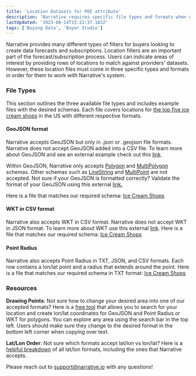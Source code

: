 ```yaml
---
title: 'Location Datasets for POI attribute'
description: 'Narrative requires specific file types and formats when uploading location lists. '
lastUpdated: '2023-08-14T15:22:37.182Z'
tags: ['Buying Data', 'Buyer Studio']
---
```

Narrative provides many different types of filters for buyers looking to create data forecasts and subscriptions. Location filters are an important part of the forecast/subscription process. Users can indicate areas of interest by providing rows of locations to match against providers' datasets. However, these location files must come in three specific types and formats in order for them to work with Narrative's system. 

### File Types

This section outlines the three available file types and includes example files with the desired schemas. Each file covers locations for [the top five ice cream shops](https://www.gayot.com/restaurants/top-best-ice-cream-shops-in-the-usa.html) in the US with different respective formats. 

#### GeoJSON format 

Narrative accepts GeoJSON but only in .json or .geojson file formats. Narrative does not accept GeoJSON added into a CSV file. To learn more about GeoJSON and see an external example check out this [link](https://en.wikipedia.org/wiki/GeoJSON).

Within GeoJSON, Narrative only accepts [Polygon](http://geojson.org/schema/Polygon.json) [](http://geojson.org/schema/Polygon.json)and [MultiPolygon](http://geojson.org/schema/MultiPolygon.json) [](http://geojson.org/schema/MultiPolygon.json)schemas. Other schemas such as [LineString](http://geojson.org/schema/LineString.json) and [MultiPoint](http://geojson.org/schema/MultiPoint.json) are not accepted. [](http://geojson.org/schema/Polygon.json)Not sure if your GeoJSON is formatted correctly? Validate the format of your GeoJSON using this external [link.](https://geojsonlint.com/)

Here is a file that matches our required schema: [Ice Cream Shops](https://solutions.narrative.io/hubfs/IceCreamShops-2.json)

#### WKT in CSV format

Narrative also accepts WKT in CSV format. Narrative does not accept WKT in JSON format. To learn more about WKT use this external [link](https://en.wikipedia.org/wiki/Well-known_text_representation_of_geometry). Here is a file that matches our required schema: [Ice Cream Shops](https://solutions.narrative.io/hubfs/IceCreamShops-1.csv)

#### Point Radius 

Narrative also accepts Point Radius in TXT, JSON, and CSV formats. Each row contains a lon/lat point and a radius that extends around the point. Here is a file that matches our required schema in TXT format: [Ice Cream Shops](https://solutions.narrative.io/hubfs/IceCreamShops-1.txt) [](https://solutions.narrative.io/hubfs/IceCreamShops-1.txt)

### Resources 

**Drawing Points**: Not sure how to change your desired area into one of our accepted formats? Here is a [free tool](https://boundingbox.klokantech.com/) that allows you to search for your location and create lon/lat coordinates for GeoJSON and Point Radius or WKT for polygons. You can explore any area using the search bar in the top left. Users should make sure they change to the desired format in the bottom left corner when copying over text. 

**Lat/Lon Order**: Not sure which formats accept lat/lon vs lon/lat? Here is a [helpful breakdown](https://macwright.com/lonlat/) of all lat/lon formats, including the ones that Narrative accepts.  

Please reach out to support@narrative.io with any questions!
